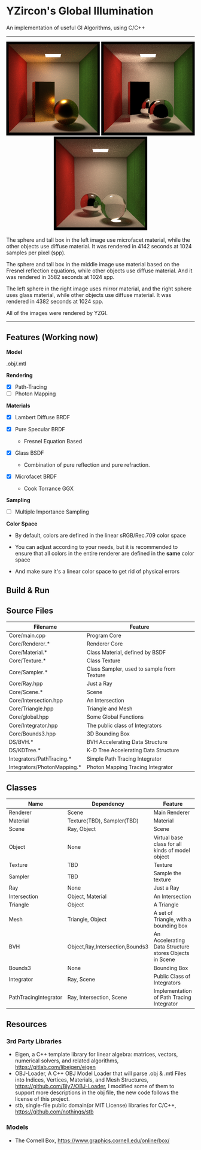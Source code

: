 # YZircon's Global Illumination

An implementation of useful GI Algorithms, using C/C++

------

<p align="center">
  <picture>
    <img src="images/CornellBox_Microfacet_1024spp_4142s.png" height="250em">
  </picture>
  <picture>
    <img src="images/CornellBox+Sphere_Mirror_1024spp_3582s.png" height="250em">
  </picture>
  <picture>
    <img src="images/CornellBox+Sphere_Mirror_Glass_1024spp_4382s.png" height="250em">
  </picture>
</p>

The sphere and tall box in the left image use microfacet material, while the other objects use diffuse material. It was rendered in 4142 seconds at 1024 samples per pixel (spp).

The sphere and tall box in the middle image use material based on the Fresnel reflection equations, while other objects use diffuse material. And it was rendered in 3582 seconds at 1024 spp.

The left sphere in the right image uses mirror material, and the right sphere uses glass material, while other objects use diffuse material. It was rendered in 4382 seconds at 1024 spp.

All of the images were rendered by YZGI.

------

## Features (Working now)

**Model**

.obj/.mtl

**Rendering**

- [x] Path-Tracing
- [ ] Photon Mapping

**Materials**

- [x] Lambert Diffuse BRDF

- [x] Pure Specular BRDF

  - Fresnel Equation Based

- [x] Glass BSDF
  
  - Combination of pure reflection and pure refraction.

- [x] Microfacet BRDF

  - Cook Torrance GGX
  
**Sampling**

- [ ] Multiple Importance Sampling

**Color Space**

- By default, colors are defined in the linear sRGB/Rec.709 color space

- You can adjust according to your needs, but it is recommended to ensure that all colors in the entire renderer are defined in the **same** color space

- And make sure it's a linear color space to get rid of physical errors

## Build & Run

## Source Files

| Filename                    | Feature                                  |
|-----------------------------|------------------------------------------|
| Core/main.cpp               | Program Core                             |
| Core/Renderer.*             | Renderer Core                            |
| Core/Material.*             | Class Material, defined by BSDF          |
| Core/Texture.*              | Class Texture                            |
| Core/Sampler.*              | Class Sampler, used to sample from Texture |
| Core/Ray.hpp                | Just a Ray                               |
| Core/Scene.*                | Scene                                    |
| Core/Intersection.hpp       | An Intersection                          |
| Core/Triangle.hpp           | Triangle and Mesh                        |
| Core/global.hpp             | Some Global Functions                    |
| Core/Integrator.hpp         | The public class of Integrators          |
| Core/Bounds3.hpp            | 3D Bounding Box                          |
| DS/BVH.*                    | BVH Accelerating Data Structure          |
| DS/KDTree.*                 | K-D Tree Accelerating Data Structure     |
| Integrators/PathTracing.*   | Simple Path Tracing Integrator           |
| Integrators/PhotonMapping.* | Photon Mapping Tracing Integrator        |

## Classes

| Name                  | Dependency                      | Feature                                                |
|-----------------------|---------------------------------|--------------------------------------------------------|
| Renderer              | Scene                           | Main Renderer                                          |
| Material              | Texture(TBD), Sampler(TBD)      | Material                                               |
| Scene                 | Ray, Object                     | Scene                                                  |
| Object                | None                            | Virtual base class for all kinds of model object       |
| Texture               | TBD                             | Texture                                                |
| Sampler               | TBD                             | Sample the texture                                     |
| Ray                   | None                            | Just a Ray                                             |
| Intersection          | Object, Material                | An Intersection                                        |
| Triangle              | Object                          | A Triangle                                             |
| Mesh                  | Triangle, Object                | A set of Triangle, with a bounding box                 |
| BVH                   | Object,Ray,Intersection,Bounds3 | An Accelerating Data Structure stores Objects in Scene |
| Bounds3               | None                            | Bounding Box                                           |
| Integrator            | Ray, Scene                      | Public Class of Integrators                            |
| PathTracingIntegrator | Ray, Intersection, Scene        | Implementation of Path Tracing Integrator              |


## Resources

### 3rd Party Libraries

- Eigen, a C++ template library for linear algebra: matrices, vectors, numerical solvers, and related algorithms, https://gitlab.com/libeigen/eigen
- OBJ-Loader, A C++ OBJ Model Loader that will parse .obj & .mtl Files into Indices, Vertices, Materials, and Mesh Structures, https://github.com/Bly7/OBJ-Loader, I modified some of them to support more descriptions in the obj file, the new code follows the license of this project.
- stb, single-file public domain(or MIT License) libraries for C/C++, https://github.com/nothings/stb

### Models

- The Cornell Box, https://www.graphics.cornell.edu/online/box/

